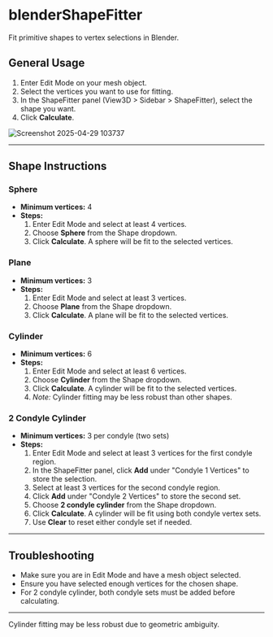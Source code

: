 # blenderShapeFitter
Fit primitive shapes to vertex selections in Blender.

## General Usage
1. Enter Edit Mode on your mesh object.
2. Select the vertices you want to use for fitting.
3. In the ShapeFitter panel (View3D > Sidebar > ShapeFitter), select the shape you want.
4. Click **Calculate**.

![Screenshot 2025-04-29 103737](https://github.com/user-attachments/assets/9fc1cd9c-9255-44e3-8a62-80f82d665d0f)


---

## Shape Instructions

### Sphere
- **Minimum vertices:** 4
- **Steps:**
  1. Enter Edit Mode and select at least 4 vertices.
  2. Choose **Sphere** from the Shape dropdown.
  3. Click **Calculate**. A sphere will be fit to the selected vertices.

### Plane
- **Minimum vertices:** 3
- **Steps:**
  1. Enter Edit Mode and select at least 3 vertices.
  2. Choose **Plane** from the Shape dropdown.
  3. Click **Calculate**. A plane will be fit to the selected vertices.

### Cylinder
- **Minimum vertices:** 6
- **Steps:**
  1. Enter Edit Mode and select at least 6 vertices.
  2. Choose **Cylinder** from the Shape dropdown.
  3. Click **Calculate**. A cylinder will be fit to the selected vertices.
  4. *Note:* Cylinder fitting may be less robust than other shapes.

### 2 Condyle Cylinder
- **Minimum vertices:** 3 per condyle (two sets)
- **Steps:**
  1. Enter Edit Mode and select at least 3 vertices for the first condyle region.
  2. In the ShapeFitter panel, click **Add** under "Condyle 1 Vertices" to store the selection.
  3. Select at least 3 vertices for the second condyle region.
  4. Click **Add** under "Condyle 2 Vertices" to store the second set.
  5. Choose **2 condyle cylinder** from the Shape dropdown.
  6. Click **Calculate**. A cylinder will be fit using both condyle vertex sets.
  7. Use **Clear** to reset either condyle set if needed.

---

## Troubleshooting
- Make sure you are in Edit Mode and have a mesh object selected.
- Ensure you have selected enough vertices for the chosen shape.
- For 2 condyle cylinder, both condyle sets must be added before calculating.

---

Cylinder fitting may be less robust due to geometric ambiguity.
